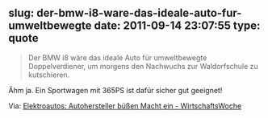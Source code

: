 slug: der-bmw-i8-ware-das-ideale-auto-fur-umweltbewegte
date: 2011-09-14 23:07:55
type: quote
---

> Der BMW i8 wäre das ideale Auto für umweltbewegte Doppelverdiener, um morgens den Nachwuchs zur Waldorfschule zu kutschieren.

Ähm ja. Ein Sportwagen mit 365PS ist dafür sicher gut geeignet!

 Via: [Elektroautos: Autohersteller büßen Macht ein - WirtschaftsWoche](http://www.wiwo.de/technik-wissen/autohersteller-buessen-macht-ein-480673/)
